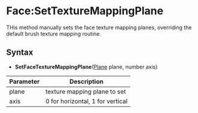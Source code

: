 # Face:SetTextureMappingPlane

THis method manually sets the face texture mapping planes, overriding the default brush texture mapping routine.

## Syntax

- **SetFaceTextureMappingPlane**([Plane](Plane) plane, number axis)

| Parameter | Description |
|---|---|
| plane | texture mapping plane to set |
| axis | 0 for horizontal, 1 for vertical |
